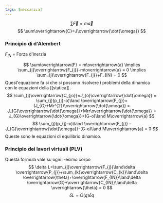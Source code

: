 ```yaml
---
tags: [meccanica]
---
```

$$
\sum\overrightarrow{F} = m\overrightarrow{a}
$$
$$
\sum\overrightarrow{C}=J\overrightarrow{\dot{\omega}}
$$
### Principio di d'Alembert

$F_{IN}$ = Forza d'inerzia

$$
\sum\overrightarrow{F} = m\overrightarrow{a} \implies \sum_{j}\overrightarrow{F_{j}}-m\overrightarrow{a} = 0 \implies \sum_{j}\overrightarrow{F_{j}}+F_{IN} = 0
$$
Quest'equazione fa si che si possono risolvere i problemi della dinamica con le equazioni della [[statica]].
$$
\sum_{j}\overrightarrow{C_{jo}}=J_{o}\overrightarrow{\dot{\omega}} = \sum_{j}(p_{j}-o)\land \overrightarrow{F_{j}}=(J_{G}+Mr^{2})\overrightarrow{\dot{\omega}} = J_{G}\overrightarrow{\dot{\omega}}+Mrr\overrightarrow{\dot{\omega}} = J_{G}\overrightarrow{\dot{\omega}}+(G-o)\land M\overrightarrow{a}
$$
$$
 \sum_{j}(p_{j}-o)\land \overrightarrow{F_{j}} -J_{G}\overrightarrow{\dot{\omega}}-(G-o)\land M\overrightarrow{a} = 0
$$
Queste sono le equazioni di equilibrio dinamico.

### Principio dei lavori virtuali (PLV)

Questa formula vale su ogni i-esimo corpo
$$
\delta L=\sum_{j}\overrightarrow{F_{j}}\land\delta \overrightarrow{P_{j}}+\sum_{k}\overrightarrow{C_{k}}\land\delta \overrightarrow{\theta}+\overrightarrow{F_{IN}}\land\delta \overrightarrow{G}+\overrightarrow{C_{IN}}\land\delta \overrightarrow{\theta} = 0
$$
$$
\delta L = Q(q)\delta q
$$
